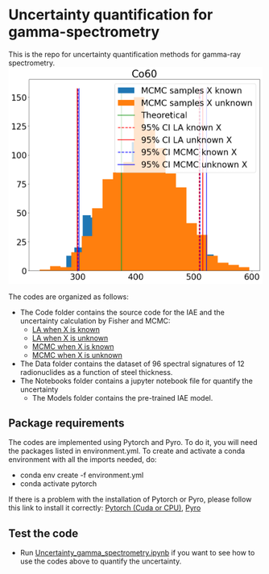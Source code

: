 # Uncertainty quantification for gamma-spectrometry

This is the repo for uncertainty quantification methods for gamma-ray spectrometry.
![ ](illustrations/ci_cri.png)


The codes are organized as follows:
-  The Code folder contains the source code for the IAE and the uncertainty calculation by Fisher and MCMC:
      - [LA when X is known](https://github.com/triem1998/Uncertainty_gamma/blob/ce832c11db09540c8264e866d42893bc54a17d04/codes/uncertainty.py#L70)
      - [LA when X is unknown](https://github.com/triem1998/Uncertainty_gamma/blob/ce832c11db09540c8264e866d42893bc54a17d04/codes/uncertainty.py#L130)
      - [MCMC when X is known](https://github.com/triem1998/Uncertainty_gamma/blob/ce832c11db09540c8264e866d42893bc54a17d04/codes/uncertainty.py#L165)
      - [MCMC when X is unknown](https://github.com/triem1998/Uncertainty_gamma/blob/ce832c11db09540c8264e866d42893bc54a17d04/codes/uncertainty.py#L195)
-  The Data folder contains the dataset of 96 spectral signatures of 12 radionuclides as a function of steel thickness.
-  The Notebooks folder contains a jupyter notebook file for quantify the uncertainty
      - The Models folder contains the pre-trained IAE model.
## Package requirements
The codes are implemented using Pytorch and Pyro. To do it, you will need the packages listed in environment.yml. To create and activate a conda environment with all the imports needed, do:
-  conda env create -f environment.yml
-  conda activate pytorch
  
If there is a problem with the installation of Pytorch or Pyro, please follow this link to install it correctly: [Pytorch (Cuda or CPU)](https://pytorch.org/get-started/locally/), [Pyro](https://anaconda.org/conda-forge/pyro-ppl)

##  Test the code
-  Run [Uncertainty_gamma_spectrometry.ipynb](notebooks/Uncertainty_gamma_spectrometry.ipynb) if you want to see how to use the codes above to quantify the uncertainty.

        
